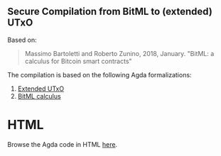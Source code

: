 ## Secure Compilation from BitML to (extended) UTxO

Based on:
> Massimo Bartoletti and Roberto Zunino, 2018, January.
> "BitML: a calculus for Bitcoin smart contracts"

The compilation is based on the following Agda formalizations:
1. [Extended UTxO](https://github.com/omelkonian/formal-utxo)
2. [BitML calculus](https://github.com/omelkonian/formal-bitml)

# HTML
Browse the Agda code in HTML [here](http://omelkonian.github.io/formal-bitml-to-utxo).
